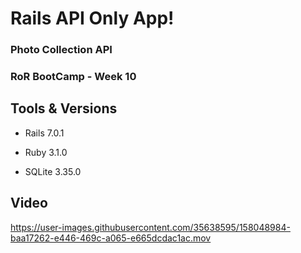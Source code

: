 # Rails API Only App!
### Photo Collection API
### RoR BootCamp - Week 10

## Tools & Versions
- Rails 7.0.1

- Ruby 3.1.0

- SQLite 3.35.0

## Video

https://user-images.githubusercontent.com/35638595/158048984-baa17262-e446-469c-a065-e665dcdac1ac.mov
